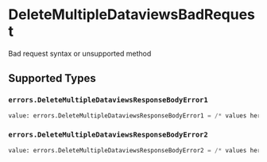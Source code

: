 # DeleteMultipleDataviewsBadRequest

Bad request syntax or unsupported method


## Supported Types

### `errors.DeleteMultipleDataviewsResponseBodyError1`

```python
value: errors.DeleteMultipleDataviewsResponseBodyError1 = /* values here */
```

### `errors.DeleteMultipleDataviewsResponseBodyError2`

```python
value: errors.DeleteMultipleDataviewsResponseBodyError2 = /* values here */
```

